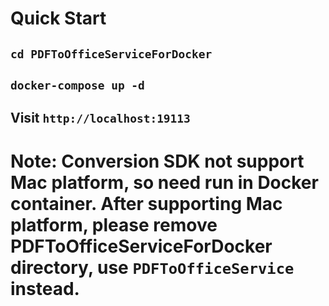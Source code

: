 # Quick Start

## `cd PDFToOfficeServiceForDocker`

## `docker-compose up -d`

## Visit `http://localhost:19113`

# Note: Conversion SDK not support Mac platform, so need run in Docker container. After supporting Mac platform, please remove PDFToOfficeServiceForDocker directory, use `PDFToOfficeService` instead.